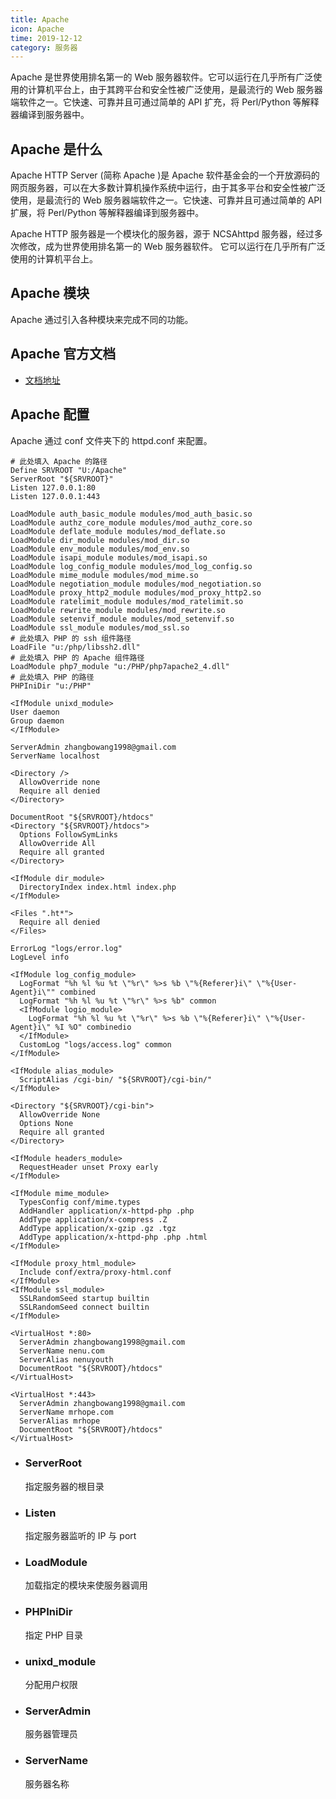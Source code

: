 ```yaml
---
title: Apache
icon: Apache
time: 2019-12-12
category: 服务器
---
```


Apache 是世界使用排名第一的 Web 服务器软件。它可以运行在几乎所有广泛使用的计算机平台上，由于其跨平台和安全性被广泛使用，是最流行的 Web 服务器端软件之一。它快速、可靠并且可通过简单的 API 扩充，将 Perl/Python 等解释器编译到服务器中。

<!-- more -->

## Apache 是什么

Apache HTTP Server (简称 Apache )是 Apache 软件基金会的一个开放源码的网页服务器，可以在大多数计算机操作系统中运行，由于其多平台和安全性被广泛使用，是最流行的 Web 服务器端软件之一。它快速、可靠并且可通过简单的 API 扩展，将 Perl/Python 等解释器编译到服务器中。

Apache HTTP 服务器是一个模块化的服务器，源于 NCSAhttpd 服务器，经过多次修改，成为世界使用排名第一的 Web 服务器软件。
它可以运行在几乎所有广泛使用的计算机平台上。

## Apache 模块

Apache 通过引入各种模块来完成不同的功能。

## Apache 官方文档

- [文档地址](https://httpd.apache.org/docs/2.4/zh-cn/)

## Apache 配置

Apache 通过 conf 文件夹下的 httpd.conf 来配置。

```apacheconf
# 此处填入 Apache 的路径
Define SRVROOT "U:/Apache"
ServerRoot "${SRVROOT}"
Listen 127.0.0.1:80
Listen 127.0.0.1:443

LoadModule auth_basic_module modules/mod_auth_basic.so
LoadModule authz_core_module modules/mod_authz_core.so
LoadModule deflate_module modules/mod_deflate.so
LoadModule dir_module modules/mod_dir.so
LoadModule env_module modules/mod_env.so
LoadModule isapi_module modules/mod_isapi.so
LoadModule log_config_module modules/mod_log_config.so
LoadModule mime_module modules/mod_mime.so
LoadModule negotiation_module modules/mod_negotiation.so
LoadModule proxy_http2_module modules/mod_proxy_http2.so
LoadModule ratelimit_module modules/mod_ratelimit.so
LoadModule rewrite_module modules/mod_rewrite.so
LoadModule setenvif_module modules/mod_setenvif.so
LoadModule ssl_module modules/mod_ssl.so
# 此处填入 PHP 的 ssh 组件路径
LoadFile "u:/php/libssh2.dll"
# 此处填入 PHP 的 Apache 组件路径
LoadModule php7_module "u:/PHP/php7apache2_4.dll"
# 此处填入 PHP 的路径
PHPIniDir "u:/PHP"

<IfModule unixd_module>
User daemon
Group daemon
</IfModule>

ServerAdmin zhangbowang1998@gmail.com
ServerName localhost

<Directory />
  AllowOverride none
  Require all denied
</Directory>

DocumentRoot "${SRVROOT}/htdocs"
<Directory "${SRVROOT}/htdocs">
  Options FollowSymLinks
  AllowOverride All
  Require all granted
</Directory>

<IfModule dir_module>
  DirectoryIndex index.html index.php
</IfModule>

<Files ".ht*">
  Require all denied
</Files>

ErrorLog "logs/error.log"
LogLevel info

<IfModule log_config_module>
  LogFormat "%h %l %u %t \"%r\" %>s %b \"%{Referer}i\" \"%{User-Agent}i\"" combined
  LogFormat "%h %l %u %t \"%r\" %>s %b" common
  <IfModule logio_module>
    LogFormat "%h %l %u %t \"%r\" %>s %b \"%{Referer}i\" \"%{User-Agent}i\" %I %O" combinedio
  </IfModule>
  CustomLog "logs/access.log" common
</IfModule>

<IfModule alias_module>
  ScriptAlias /cgi-bin/ "${SRVROOT}/cgi-bin/"
</IfModule>

<Directory "${SRVROOT}/cgi-bin">
  AllowOverride None
  Options None
  Require all granted
</Directory>

<IfModule headers_module>
  RequestHeader unset Proxy early
</IfModule>

<IfModule mime_module>
  TypesConfig conf/mime.types
  AddHandler application/x-httpd-php .php
  AddType application/x-compress .Z
  AddType application/x-gzip .gz .tgz
  AddType application/x-httpd-php .php .html
</IfModule>

<IfModule proxy_html_module>
  Include conf/extra/proxy-html.conf
</IfModule>
<IfModule ssl_module>
  SSLRandomSeed startup builtin
  SSLRandomSeed connect builtin
</IfModule>

<VirtualHost *:80>
  ServerAdmin zhangbowang1998@gmail.com
  ServerName nenu.com
  ServerAlias nenuyouth
  DocumentRoot "${SRVROOT}/htdocs"
</VirtualHost>

<VirtualHost *:443>
  ServerAdmin zhangbowang1998@gmail.com
  ServerName mrhope.com
  ServerAlias mrhope
  DocumentRoot "${SRVROOT}/htdocs"
</VirtualHost>
```

- ### ServerRoot

  指定服务器的根目录

- ### Listen

  指定服务器监听的 IP 与 port

- ### LoadModule

  加载指定的模块来使服务器调用

- ### PHPIniDir

  指定 PHP 目录

- ### unixd_module

  分配用户权限

- ### ServerAdmin

  服务器管理员

- ### ServerName

  服务器名称
